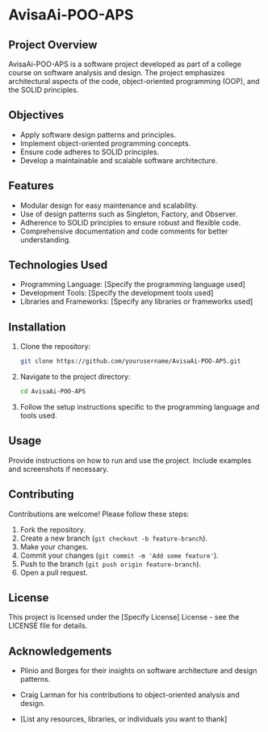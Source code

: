 # AvisaAi-POO-APS

## Project Overview

AvisaAi-POO-APS is a software project developed as part of a college course on software analysis and design. The project emphasizes architectural aspects of the code, object-oriented programming (OOP), and the SOLID principles.

## Objectives

- Apply software design patterns and principles.
- Implement object-oriented programming concepts.
- Ensure code adheres to SOLID principles.
- Develop a maintainable and scalable software architecture.

## Features

- Modular design for easy maintenance and scalability.
- Use of design patterns such as Singleton, Factory, and Observer.
- Adherence to SOLID principles to ensure robust and flexible code.
- Comprehensive documentation and code comments for better understanding.

## Technologies Used

- Programming Language: [Specify the programming language used]
- Development Tools: [Specify the development tools used]
- Libraries and Frameworks: [Specify any libraries or frameworks used]

## Installation

1. Clone the repository:
    ```bash
    git clone https://github.com/yourusername/AvisaAi-POO-APS.git
    ```
2. Navigate to the project directory:
    ```bash
    cd AvisaAi-POO-APS
    ```
3. Follow the setup instructions specific to the programming language and tools used.

## Usage

Provide instructions on how to run and use the project. Include examples and screenshots if necessary.

## Contributing

Contributions are welcome! Please follow these steps:

1. Fork the repository.
2. Create a new branch (`git checkout -b feature-branch`).
3. Make your changes.
4. Commit your changes (`git commit -m 'Add some feature'`).
5. Push to the branch (`git push origin feature-branch`).
6. Open a pull request.

## License

This project is licensed under the [Specify License] License - see the LICENSE file for details.

## Acknowledgements

- Plinio and Borges for their insights on software architecture and design patterns.
- Craig Larman for his contributions to object-oriented analysis and design.

- [List any resources, libraries, or individuals you want to thank]
